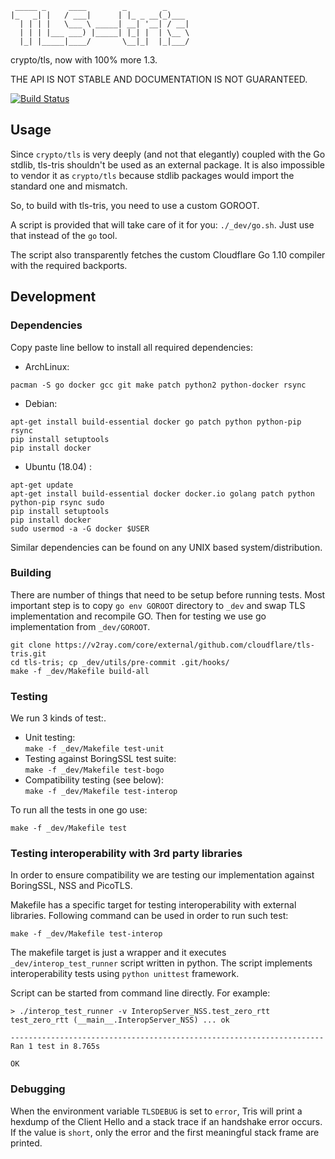 ```
 _____ _     ____        _        _
|_   _| |   / ___|      | |_ _ __(_)___
  | | | |   \___ \ _____| __| '__| / __|
  | | | |___ ___) |_____| |_| |  | \__ \
  |_| |_____|____/       \__|_|  |_|___/

```

crypto/tls, now with 100% more 1.3.

THE API IS NOT STABLE AND DOCUMENTATION IS NOT GUARANTEED.

[![Build Status](https://travis-ci.org/cloudflare/tls-tris.svg?branch=master)](https://travis-ci.org/cloudflare/tls-tris)

## Usage

Since `crypto/tls` is very deeply (and not that elegantly) coupled with the Go stdlib,
tls-tris shouldn't be used as an external package.  It is also impossible to vendor it
as `crypto/tls` because stdlib packages would import the standard one and mismatch.

So, to build with tls-tris, you need to use a custom GOROOT.

A script is provided that will take care of it for you: `./_dev/go.sh`.
Just use that instead of the `go` tool.

The script also transparently fetches the custom Cloudflare Go 1.10 compiler with the required backports.

## Development

### Dependencies

Copy paste line bellow to install all required dependencies:

* ArchLinux:
```
pacman -S go docker gcc git make patch python2 python-docker rsync
```

* Debian:
```
apt-get install build-essential docker go patch python python-pip rsync
pip install setuptools
pip install docker
```

* Ubuntu (18.04) :
```
apt-get update
apt-get install build-essential docker docker.io golang patch python python-pip rsync sudo
pip install setuptools
pip install docker
sudo usermod -a -G docker $USER
```

Similar dependencies can be found on any UNIX based system/distribution.

### Building

There are number of things that need to be setup before running tests. Most important step is to copy ``go env GOROOT`` directory to ``_dev`` and swap TLS implementation and recompile GO. Then for testing we use go implementation from ``_dev/GOROOT``.

```
git clone https://v2ray.com/core/external/github.com/cloudflare/tls-tris.git
cd tls-tris; cp _dev/utils/pre-commit .git/hooks/ 
make -f _dev/Makefile build-all
```

### Testing

We run 3 kinds of test:.

* Unit testing: <br/>``make -f _dev/Makefile test-unit``
* Testing against BoringSSL test suite: <br/>``make -f _dev/Makefile test-bogo``
* Compatibility testing (see below):<br/>``make -f _dev/Makefile test-interop``

To run all the tests in one go use:
```
make -f _dev/Makefile test
```

### Testing interoperability with 3rd party libraries

In order to ensure compatibility we are testing our implementation against BoringSSL, NSS and PicoTLS.

Makefile has a specific target for testing interoperability with external libraries. Following command can be used in order to run such test:

```
make -f _dev/Makefile test-interop
```

The makefile target is just a wrapper and it executes ``_dev/interop_test_runner`` script written in python. The script implements interoperability tests using ``python unittest`` framework. 

Script can be started from command line directly. For example:

```
> ./interop_test_runner -v InteropServer_NSS.test_zero_rtt
test_zero_rtt (__main__.InteropServer_NSS) ... ok

----------------------------------------------------------------------
Ran 1 test in 8.765s

OK
```

### Debugging

When the environment variable `TLSDEBUG` is set to `error`, Tris will print a hexdump of the Client Hello and a stack trace if an handshake error occurs. If the value is `short`, only the error and the first meaningful stack frame are printed.
